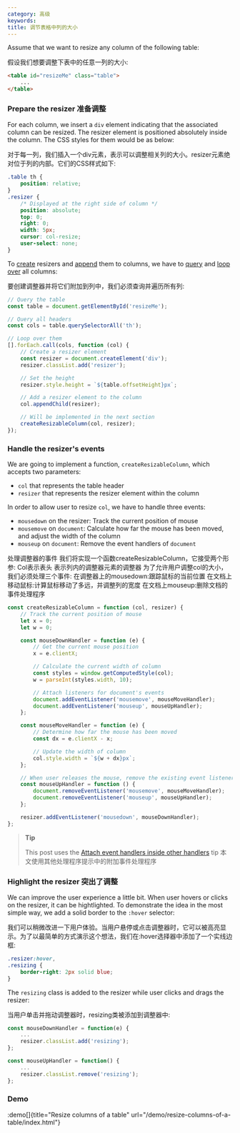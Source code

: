 ```yaml
---
category: 高级
keywords:
title: 调节表格中列的大小
---
```


Assume that we want to resize any column of the following table:

假设我们想要调整下表中的任意一列的大小:

```html
<table id="resizeMe" class="table">
    ...
</table>
```

### Prepare the resizer 准备调整

For each column, we insert a `div` element indicating that the associated column can be resized. The resizer element is positioned absolutely inside the column. The CSS styles for them would be as below:

对于每一列，我们插入一个div元素，表示可以调整相关列的大小。resizer元素绝对位于列的内部。它们的CSS样式如下:

```css
.table th {
    position: relative;
}
.resizer {
    /* Displayed at the right side of column */
    position: absolute;
    top: 0;
    right: 0;
    width: 5px;
    cursor: col-resize;
    user-select: none;
}
```

To [create](/create-an-element) resizers and [append](/append-to-an-element) them to columns, we have to [query](/select-an-element-or-list-of-elements) and [loop over](/loop-over-a-nodelist) all columns:

要创建调整器并将它们附加到列中，我们必须查询并遍历所有列:

```js
// Query the table
const table = document.getElementById('resizeMe');

// Query all headers
const cols = table.querySelectorAll('th');

// Loop over them
[].forEach.call(cols, function (col) {
    // Create a resizer element
    const resizer = document.createElement('div');
    resizer.classList.add('resizer');

    // Set the height
    resizer.style.height = `${table.offsetHeight}px`;

    // Add a resizer element to the column
    col.appendChild(resizer);

    // Will be implemented in the next section
    createResizableColumn(col, resizer);
});
```

### Handle the resizer's events

We are going to implement a function, `createResizableColumn`, which accepts two parameters:

-   `col` that represents the table header
-   `resizer` that represents the resizer element within the column

In order to allow user to resize `col`, we have to handle three events:

-   `mousedown` on the resizer: Track the current position of mouse
-   `mousemove` on `document`: Calculate how far the mouse has been moved, and adjust the width of the column
-   `mouseup` on `document`: Remove the event handlers of `document`


处理调整器的事件
我们将实现一个函数createResizableColumn，它接受两个形参:
Col表示表头
表示列内的调整器元素的调整器
为了允许用户调整col的大小，我们必须处理三个事件:
在调整器上的mousedown:跟踪鼠标的当前位置
在文档上移动鼠标:计算鼠标移动了多远，并调整列的宽度
在文档上mouseup:删除文档的事件处理程序



```js
const createResizableColumn = function (col, resizer) {
    // Track the current position of mouse
    let x = 0;
    let w = 0;

    const mouseDownHandler = function (e) {
        // Get the current mouse position
        x = e.clientX;

        // Calculate the current width of column
        const styles = window.getComputedStyle(col);
        w = parseInt(styles.width, 10);

        // Attach listeners for document's events
        document.addEventListener('mousemove', mouseMoveHandler);
        document.addEventListener('mouseup', mouseUpHandler);
    };

    const mouseMoveHandler = function (e) {
        // Determine how far the mouse has been moved
        const dx = e.clientX - x;

        // Update the width of column
        col.style.width = `${w + dx}px`;
    };

    // When user releases the mouse, remove the existing event listeners
    const mouseUpHandler = function () {
        document.removeEventListener('mousemove', mouseMoveHandler);
        document.removeEventListener('mouseup', mouseUpHandler);
    };

    resizer.addEventListener('mousedown', mouseDownHandler);
};
```

> **Tip**
>
> This post uses the [Attach event handlers inside other handlers](/attach-event-handlers-inside-other-handlers) tip
> 本文使用其他处理程序提示中的附加事件处理程序

### Highlight the resizer 突出了调整

We can improve the user experience a little bit. When user hovers or clicks on the resizer, it can be hightlighted.
To demonstrate the idea in the most simple way, we add a solid border to the `:hover` selector:

我们可以稍微改进一下用户体验。当用户悬停或点击调整器时，它可以被高亮显示。为了以最简单的方式演示这个想法，我们在:hover选择器中添加了一个实线边框:

```css
.resizer:hover,
.resizing {
    border-right: 2px solid blue;
}
```

The `resizing` class is added to the resizer while user clicks and drags the resizer:

当用户单击并拖动调整器时，resizing类被添加到调整器中:

```js
const mouseDownHandler = function(e) {
    ...
    resizer.classList.add('resizing');
};

const mouseUpHandler = function() {
    ...
    resizer.classList.remove('resizing');
};
```

### Demo

:demo[]{title="Resize columns of a table" url="/demo/resize-columns-of-a-table/index.html"}

